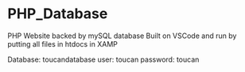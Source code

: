 # PHP_Database

PHP Website backed by mySQL database
Built on VSCode and run by putting all files in htdocs in XAMP

Database: toucandatabase
user: toucan
password: toucan
